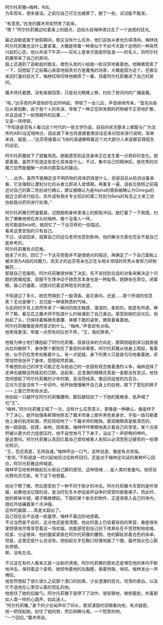 阿尔托莉雅×梅林，R向。  
为车而车，很多废话。之前仅自己可见也被屏了，删了一些，试试能不能发。  
  
  
  
“有意思。”白发的魔术师突然笑了起来。  
“嗯？”阿尔托莉雅边吃着桌上的甜点，边抬头给梅林递过去了一个迷惑的目光。  

最近迦勒底属于放假期间，御主没有什么任务，他们这些从者也乐得清闲。梅林找阿尔托莉雅也没什么要紧事，大概是带着一种类似于不如今天跳个远吧的一种突然兴起的心态，他以共进下午茶——实际上是单方面提供饭食——的名义，将阿尔托莉雅带来了自己的房间。  
路上还遇到了迦勒底的御主。橙色头发的小姑娘一脸诧异地看着他。他略微思索了一下，回想起了之前痛心疾首地指责对方是魔鬼的场景，大概是因为这个。在御主来回打量的目光下，梅林哎呀哎呀地糊弄了一番，领着阿尔托莉雅进了自己的房间。  

魔术师托着腮，没有直接回答，只是目光略微上移，扫向了房间内的广播装置。  

“咳，”达芬奇的声音刚好在此时响起，停顿了一会儿后，声音继续传来，“首先向各位从者抱歉，由于我个人的失误，导致了一种正在研发期的药物被不正常地扩散，并且造成了一些预期外的后果……”  
又是一阵停顿。  
“不知道是否有人看过这个时代的一些文学作品，目前的状况基本上都能与广为流传的ABO设定相吻合，因此接下来也将直接套用该设定来对现状进行说明，简单来说，就是……”达芬奇接着以飞快的语速解释着这个对大部分人来说都显得陌生的设定。  

阿尔托莉雅放下了就餐用具。她能感受到这具身体正在发生着一点奇妙的变化。她蹙着眉，虽然不知道这些变化具体是什么，不过，集中自己的精神后，她优秀的对魔力显然能缓解一点体内那莫名的躁动。  

“……此外，虽然不能确定该不明药物的具体药效是什么，但是目前从检测设备来看，它会强制让遭到分化的从者立即进入发情期。再重复一遍，请各位按照之前描述对自己的第二性别进行确认，建议被确认为是Alpha的需和被确认为Omega的就近立即进行结合。另外请有相关专业知识的第二性别为Beta的有志之士来工坊协助我对药剂进行处理。”  

阿尔托莉雅仍然皱着眉，试图抵制身体里涌上的那股冲动。她打量了一下周围，扫到了懒散地倚在床头的梅林，像个没事人一样。  
他可能是Beta吧，她回忆了一下达芬奇的一些描述。  
看来这里苦恼的只有自己。  
不过，话说回来，就算自己的这位老师也受到影响，他的解决方案也完全不是自己能参考的。  
阿尔托莉雅有点犯难。  
她呆了片刻，回忆了一下达芬奇那并不是很绝对的描述，再确定了一下自己面板上被评测为A级的对魔力，而天才的达芬奇亲也正在与相关领域的优秀从者努力研制解药……  
那就自己克服吧。阿尔托莉雅很快做了决定。先不说找到合适的对象来解决这个问题的困难程度，屈服于生理冲动于她而言本身也是一种耻辱。她静坐在原位，闭着眼，眉心仍皱着，试图对抗着这种陌生的欲望。  

不知道过了多久，她忽然嗅到了一股清香。是花香吗，还是……那个所谓的信息素？无论是哪个，总归是一种很熟悉的气味。  
与此同时手背上突然传来了一瞬间的陌生触感，潮湿的，柔软的。她意有所感，睁开了眼，看见花之魔术师不知道什么时候凑到了自己身边。感受到她的目光后，他抬起了头，仍保持着略微弯着腰、单膝下跪的姿势，微笑着看着她。  
阿尔托莉雅像是突然意识到什么，“梅林。”声音却有点哑。  
他笑得更深，带着一点惯有的玩世不恭，“王，我的荣幸。”  

他极为绅士地打横抱起了阿尔托莉雅，径直往床的方向走，膝窝刚碰到床沿就直接向后仰躺倒下，身体整个都陷在了柔软的床褥里。阿尔托莉雅从他身上爬起，看着他，似乎仍在思考权衡着什么，有一点犹疑。身下的男人只是直勾勾地看着她，非常坦然地张开了身体，意图昭然若揭。  
不难想到自己的学生可能正在与她自己的一些固有观念做着激烈斗争，梅林选择了走神去缓解这阵尴尬的沉默。说起来，这澄澈的眼睛还真是一直都没有变过。他恍惚间想起了阿尔托莉雅的少年时期，圣洁而纯真，像迎风绽放的白百合。  
见对方还是没有下一步动作，他开始慢慢解开自己身上的白袍，脱下了宽松的裤子——上面已然有些水迹。  
他抬起一只腿环在阿尔托莉雅腰侧，脚后跟轻刮了一下她的尾椎骨，低声喊了句“王”。  
“梅林。”阿尔托莉雅又喊了一次。没有什么实质意义，更像是一种确认。像是终于下了决心，她开始慢条斯理地除去了魔术师身上那件黑色紧身衣，手指一路勾勒着他上身的肌肉轮廓。然后轻轻吻了一下魔术师的眼角。那双眼睛真是极漂亮的。  
她一路舔舐，抚摸，亲吻，探索着。梅林哼哼唧唧地表示着自己的享受。某个点突然被以更大的力度摁压时，他不自觉地弓了下身子，溢出了一声舒畅的呻吟。  
是这里吗。阿尔托莉雅认真回忆着自己曾经被某人告知以必须而死记硬背的一些理论知识。  
“王，您还真是，无师自通。”梅林呼出一口气，这样说道，像是有点苦恼。  
“老师。”不知道是一时兴起地将过往称呼回归，还是对于梅林这句话的某种坏心回应，阿尔托莉雅这样喊道。  
梅林罕见地有种搬起石头砸自己脚的感觉，这种情绪……是人类的害羞吗。他将目光移向天花板，有下没下地想着。  

他向下瞟了眼，然后感受到了一种不同于刚才的冲击。阿尔托莉雅今天穿的是件常服，如果他没记错的话，是当时在冬木参加圣杯战争时常穿的那套裙子。而此时，她的裤袜半褪，裙子略微撩起，下面的某个新生的物件，正逐渐嵌入自己的体内，随后开始碾着某个点冲撞。  
这样的画面……真是太超出了。  
自己现在会不会是一脸羞愤，梅林不着边际地想着。  
不过当然是不会的，这点他还是很清楚。他此时面上仍挂着轻佻的笑容，像是很有掌控感地尽情享受着这一场欢娱。他能感受到自己的下体某处在不受控制地收缩、绞紧、分泌液体，他的腿紧紧抵在阿尔托莉雅的腰侧，他的脚趾抓着白色的床单。  
但是，这里还是什么也没有。他抬起左手在胸口轻慢地画了个圈，最终指尖在心脏处停顿。  
嘛，没有办法。  

不过这在有的人看来又是一出新的诱惑。阿尔托莉雅的那处还是埋在他的体内不断地冲击，保持着这个姿势，她轻吻着他的左胸膛，接着吮吸、啃咬。梅林发出一声喟叹。  
他忽然想起了很久很久之前那个港口的别离，少女澄澈的目光，坦荡的表白。以及忙不迭地在心里否认着的慌乱的他。  
他按住了她的后脑勺。阿尔托莉雅于是停下了动作，很安静地，微侧着脸，听着那如人类一样的心跳声，如此迷人。  
“阿尔托莉雅。”身下的少女闻声仰了仰头，那双湛碧的双眼看向他，有点疑惑。  
他一把捞起她，封住了她的唇，然后转瞬分离。一个短暂的吻。  
“一个回应。”魔术师说。  
